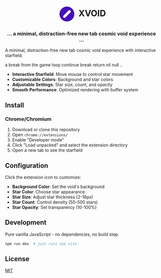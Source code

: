 <div align="center">
  <h1>
    <img valign="middle" src="src/icons/icon_128.png" alt="xvoid" height="64" />
    XVOID
  </h1>
  <h3>... a minimal, distraction-free new tab cosmic void experience ...</h3>
</div>

A minimal, distraction-free new tab cosmic void experience with interactive starfield.

a break from the game loop
continue
break
return
nil
null
..

- **Interactive Starfield**: Move mouse to control star movement
- **Customizable Colors**: Background and star colors
- **Adjustable Settings**: Star size, count, and opacity
- **Smooth Performance**: Optimized rendering with buffer system

## Install

### Chrome/Chromium
1. Download or clone this repository
2. Open `chrome://extensions/`
3. Enable "Developer mode"
4. Click "Load unpacked" and select the extension directory
5. Open a new tab to see the starfield

## Configuration

Click the extension icon to customize:
- **Background Color**: Set the void's background
- **Star Color**: Choose star appearance
- **Star Size**: Adjust star thickness (2-16px)
- **Star Count**: Control density (50-500 stars)
- **Star Opacity**: Set transparency (10-100%)

## Development

Pure vanilla JavaScript - no dependencies, no build step.

```sh
npm run dev  # just runs npx vite
```

## License

[MIT](LICENSE)
